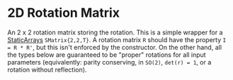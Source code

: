 # 2D Rotation Matrix

An 2 x 2 rotation matrix storing the rotation.
This is a simple wrapper for a [StaticArrays](https://github.com/JuliaArrays/StaticArrays.jl) `SMatrix{2,2,T}`.
A rotation matrix `R` should have the property `I = R * R'`, but this isn't enforced by the constructor.
On the other hand, all the types below are guaranteed to be "proper" rotations for all input parameters (equivalently: parity conserving, in ``SO(2)``, ``det(r) = 1``, or a rotation without reflection).

